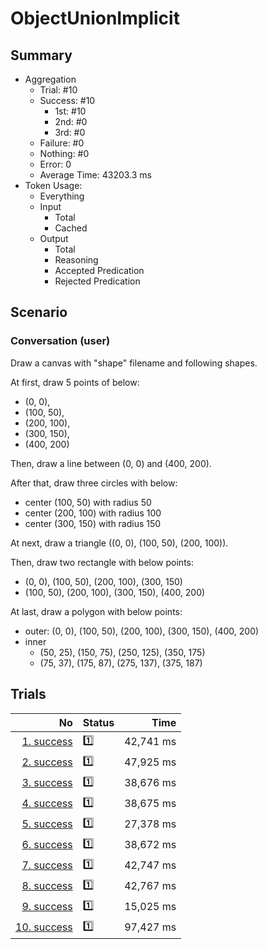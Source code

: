# ObjectUnionImplicit
## Summary
  - Aggregation
    - Trial: #10
    - Success: #10
      - 1st: #10
      - 2nd: #0
      - 3rd: #0
    - Failure: #0
    - Nothing: #0
    - Error: 0
    - Average Time: 43203.3 ms
  - Token Usage:
    - Everything
    - Input
      - Total
      - Cached
    - Output
      - Total
      - Reasoning
      - Accepted Predication
      - Rejected Predication

## Scenario
### Conversation (user)
Draw a canvas with "shape" filename and following shapes.

At first, draw 5 points of below:

  - (0, 0),
  - (100, 50),
  - (200, 100),
  - (300, 150),
  - (400, 200)

Then, draw a line between (0, 0) and (400, 200).

After that, draw three circles with below:

  - center (100, 50) with radius 50
  - center (200, 100) with radius 100
  - center (300, 150) with radius 150

At next, draw a triangle ((0, 0), (100, 50), (200, 100)).

Then, draw two rectangle with below points:

  - (0, 0), (100, 50), (200, 100), (300, 150)
  - (100, 50), (200, 100), (300, 150), (400, 200)

At last, draw a polygon with below points:

  - outer: (0, 0), (100, 50), (200, 100), (300, 150), (400, 200)
  - inner
    - (50, 25), (150, 75), (250, 125), (350, 175)
    - (75, 37), (175, 87), (275, 137), (375, 187)

## Trials
No | Status | Time
---:|:-------|------:
[1. success](./trials/1.success.json) | 1️⃣ | 42,741 ms
[2. success](./trials/2.success.json) | 1️⃣ | 47,925 ms
[3. success](./trials/3.success.json) | 1️⃣ | 38,676 ms
[4. success](./trials/4.success.json) | 1️⃣ | 38,675 ms
[5. success](./trials/5.success.json) | 1️⃣ | 27,378 ms
[6. success](./trials/6.success.json) | 1️⃣ | 38,672 ms
[7. success](./trials/7.success.json) | 1️⃣ | 42,747 ms
[8. success](./trials/8.success.json) | 1️⃣ | 42,767 ms
[9. success](./trials/9.success.json) | 1️⃣ | 15,025 ms
[10. success](./trials/10.success.json) | 1️⃣ | 97,427 ms
